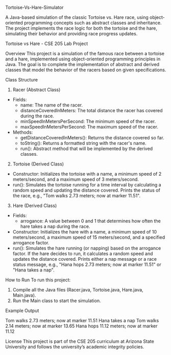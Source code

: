  Tortoise-Vs-Hare-Simulator


A Java-based simulation of the classic Tortoise vs. Hare race, using object-oriented programming concepts such as abstract classes and inheritance. The project implements the race logic for both the tortoise and the hare, simulating their behavior and providing race progress updates.

Tortoise vs Hare - CSE 205 Lab Project

Overview
This project is a simulation of the famous race between a tortoise and a hare, implemented using object-oriented programming principles in Java. The goal is to complete the implementation of abstract and derived classes that model the behavior of the racers based on given specifications.

Class Structure

1. Racer (Abstract Class)
- Fields:
  - name: The name of the racer.
  - distanceCoveredInMeters: The total distance the racer has covered during the race.
  - minSpeedInMetersPerSecond: The minimum speed of the racer.
  - maxSpeedInMetersPerSecond: The maximum speed of the racer.
- Methods:
  - getDistanceCoveredInMeters(): Returns the distance covered so far.
  - toString(): Returns a formatted string with the racer's name.
  - run(): Abstract method that will be implemented by the derived classes.

2. Tortoise (Derived Class)
- Constructor: Initializes the tortoise with a name, a minimum speed of 2 meters/second, and a maximum speed of 3 meters/second.
- run(): Simulates the tortoise running for a time interval by calculating a random speed and updating the distance covered. Prints the status of the race, e.g., "Tom walks 2.73 meters; now at marker 11.51".

 3. Hare (Derived Class)
- Fields:
  - arrogance: A value between 0 and 1 that determines how often the hare takes a nap during the race.
- Constructor: Initializes the hare with a name, a minimum speed of 10 meters/second, a maximum speed of 15 meters/second, and a specified arrogance factor.
- run(): Simulates the hare running (or napping) based on the arrogance factor. If the hare decides to run, it calculates a random speed and updates the distance covered. Prints either a nap message or a race status message, e.g., "Hana hops 2.73 meters; now at marker 11.51" or "Hana takes a nap".

How to Run
To run this project:
1. Compile all the Java files (Racer.java, Tortoise.java, Hare.java, Main.java).
2. Run the Main class to start the simulation.

Example Output

Tom walks 2.73 meters; now at marker 11.51
Hana takes a nap
Tom walks 2.14 meters; now at marker 13.65
Hana hops 11.12 meters; now at marker 11.12

License
This project is part of the CSE 205 curriculum at Arizona State University and follows the university’s academic integrity policies.
